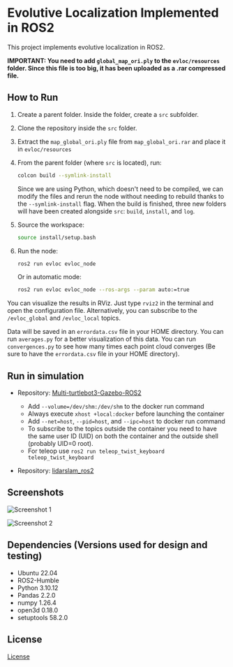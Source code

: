 # Evolutive Localization Implemented in ROS2

This project implements evolutive localization in ROS2.

**IMPORTANT: You need to add `global_map_ori.ply` to the `evloc/resources` folder. Since this file is too big, it has been uploaded as a .rar compressed file.**

## How to Run

1. Create a parent folder. Inside the folder, create a `src` subfolder.
2. Clone the repository inside the `src` folder.
3. Extract the `map_global_ori.ply` file from `map_global_ori.rar` and place it in  `evloc/resources`
4. From the parent folder (where `src` is located), run:

    ```bash
    colcon build --symlink-install
    ```

    Since we are using Python, which doesn't need to be compiled, we can modify the files and rerun the node without needing to rebuild thanks to the `--symlink-install` flag. When the build is finished, three new folders will have been created alongside `src`: `build`, `install`, and `log`.

5. Source the workspace:

    ```bash
    source install/setup.bash
    ```

6. Run the node:

    ```bash
    ros2 run evloc evloc_node
    ```

    Or in automatic mode:

    ```bash
    ros2 run evloc evloc_node --ros-args --param auto:=true
    ```

You can visualize the results in RViz. Just type `rviz2` in the terminal and open the configuration file. Alternatively, you can subscribe to the `/evloc_global` and `/evloc_local` topics.

Data will be saved in an `errordata.csv` file in your HOME directory. You can run `averages.py` for a better visualization of this data.
You can run `convergences.py` to see how many times each point cloud converges (Be sure to have the `errordata.csv` file in your HOME directory).


## Run in simulation

- Repository: [Multi-turtlebot3-Gazebo-ROS2](https://github.com/Taeyoung96/Multi-turtlebot3-Gazebo-ROS2)
  - Add `--volume=/dev/shm:/dev/shm` to the docker run command
  - Always execute `xhost +local:docker` before launching the container
  - Add `--net=host`, `--pid=host`, and `--ipc=host` to docker run command
  - To subscribe to the topics outside the container you need to have the same user ID (UID) on both the container and the outside shell (probably UID=0 root).
  - For teleop use `ros2 run teleop_twist_keyboard teleop_twist_keyboard`

- Repository: [lidarslam_ros2](https://github.com/rsasaki0109/lidarslam_ros2)


## Screenshots

![Screenshot 1](https://github.com/Fasero11/TFG-IRS-2024/assets/86266311/6ea2ade6-6c87-43a7-930a-0ff16330e3f0)

![Screenshot 2](https://github.com/Fasero11/TFG-IRS-2024/assets/86266311/c74ad795-a647-4fa1-a4d4-06d8ea117fd9)

## Dependencies (Versions used for design and testing)
- Ubuntu 22.04
- ROS2-Humble
- Python 3.10.12
- Pandas 2.2.0
- numpy 1.26.4
- open3d 0.18.0
- setuptools 58.2.0


## License

[License](LICENSE)
